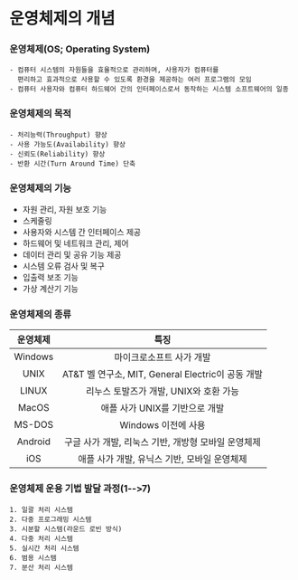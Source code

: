 # 운영체제의 개념
### 운영체제(OS; Operating System)
~~~
- 컴퓨터 시스템의 자원들을 효율적으로 관리하며, 사용자가 컴퓨터를 
  편리하고 효과적으로 사용할 수 있도록 환경을 제공하는 여러 프로그램의 모임
- 컴퓨터 사용자와 컴퓨터 하드웨어 간의 인터페이스로서 동작하는 시스템 소프트웨어의 일종
~~~
### 운영체제의 목적
~~~
- 처리능력(Throughput) 향상
- 사용 가능도(Availability) 향상
- 신뢰도(Reliability) 향상
- 반환 시간(Turn Around Time) 단축
~~~
### 운영체제의 기능
- 자원 관리, 자원 보호 기능
- 스케줄링
- 사용자와 시스템 간 인터페이스 제공
- 하드웨어 및 네트워크 관리, 제어
- 데이터 관리 및 공유 기능 제공
- 시스템 오류 검사 및 복구
- 입출력 보조 기능
- 가상 계산기 기능
### 운영체제의 종류
|운영체제|특징|
|:--:|:--:|
|Windows|마이크로소프트 사가 개발|
|UNIX|AT&T 벨 연구소, MIT, General Electric이 공동 개발|
|LINUX|리누스 토발즈가 개발, UNIX와 호환 가능|
|MacOS|애플 사가 UNIX를 기반으로 개발|
|MS-DOS|Windows 이전에 사용|
|Android|구글 사가 개발, 리눅스 기반, 개방형 모바일 운영체제|
|iOS|애플 사가 개발, 유닉스 기반, 모바일 운영체제|
### 운영체제 운용 기법 발달 과정(1-->7)
~~~
1. 일괄 처리 시스템
2. 다중 프로그래밍 시스템
3. 시분할 시스템(라운드 로빈 방식)
4. 다중 처리 시스템
5. 실시간 처리 시스템
6. 범용 시스템
7. 분산 처리 시스템
~~~
